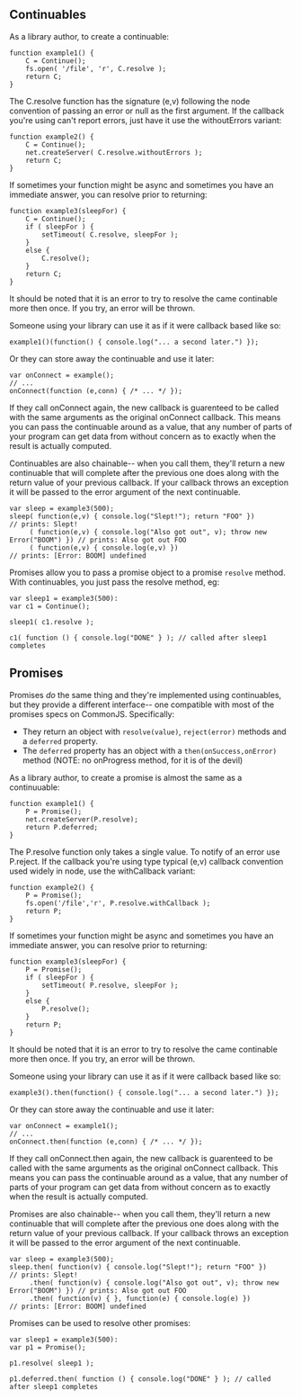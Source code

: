 Continuables
------------

As a library author, to create a continuable:

    function example1() {
        C = Continue();
        fs.open( '/file', 'r', C.resolve );
        return C;
    }

The C.resolve function has the signature (e,v) following the node convention
of passing an error or null as the first argument.  If the callback you're
using can't report errors, just have it use the withoutErrors variant:

    function example2() {
        C = Continue();
        net.createServer( C.resolve.withoutErrors );
        return C;
    }

If sometimes your function might be async and sometimes you have an
immediate answer, you can resolve prior to returning:

    function example3(sleepFor) {
        C = Continue();
        if ( sleepFor ) {
            setTimeout( C.resolve, sleepFor );
        }
        else {
            C.resolve();
        }
        return C;
    }

It should be noted that it is an error to try to resolve the came continable
more then once.  If you try, an error will be thrown.

Someone using your library can use it as if it were callback based like so:

    example1()(function() { console.log("... a second later.") });

Or they can store away the continuable and use it later:

    var onConnect = example();
    // ...
    onConnect(function (e,conn) { /* ... */ });

If they call onConnect again, the new callback is guarenteed to be called with the same
arguments as the original onConnect callback.  This means you can pass the continuable
around as a value, that any number of parts of your program can get data
from without concern as to exactly when the result is actually computed.

Continuables are also chainable-- when you call them, they'll return a new
continuable that will complete after the previous one does along with the
return value of your previous callback.  If your callback throws an
exception it will be passed to the error argument of the next continuable.

    var sleep = example3(500);
    sleep( function(e,v) { console.log("Slept!"); return "FOO" })                     // prints: Slept!
         ( function(e,v) { console.log("Also got out", v); throw new Error("BOOM") }) // prints: Also got out FOO
         ( function(e,v) { console.log(e,v) })                                        // prints: [Error: BOOM] undefined

Promises allow you to pass a promise object to a promise `resolve` method. 
With continuables, you just pass the resolve method, eg:

    var sleep1 = example3(500):
    var c1 = Continue();
    
    sleep1( c1.resolve );

    c1( function () { console.log("DONE" } ); // called after sleep1 completes

Promises
--------

Promises *do* the same thing and they're implemented using continuables, but
they provide a different interface-- one compatible with most of the
promises specs on CommonJS.  Specifically:

* They return an object with `resolve(value)`, `reject(error)` methods and a
  `deferred` property.
* The `deferred` property has an object with a `then(onSuccess,onError)`
  method (NOTE: no onProgress method, for it is of the devil)

As a library author, to create a promise is almost the same as a continuuable:

    function example1() {
        P = Promise();
        net.createServer(P.resolve);
        return P.deferred;
    }

The P.resolve function only takes a single value.  To notify of an error use
P.reject.  If the callback you're using type typical (e,v) callback
convention used widely in node, use the withCallback variant:

    function example2() {
        P = Promise();
        fs.open('/file','r', P.resolve.withCallback );
        return P;
    }

If sometimes your function might be async and sometimes you have an
immediate answer, you can resolve prior to returning:

    function example3(sleepFor) {
        P = Promise();
        if ( sleepFor ) {
            setTimeout( P.resolve, sleepFor );
        }
        else {
            P.resolve();
        }
        return P;
    }

It should be noted that it is an error to try to resolve the came continable
more then once.  If you try, an error will be thrown.

Someone using your library can use it as if it were callback based like so:

    example3().then(function() { console.log("... a second later.") });

Or they can store away the continuable and use it later:

    var onConnect = example1();
    // ...
    onConnect.then(function (e,conn) { /* ... */ });

If they call onConnect.then again, the new callback is guarenteed to be
called with the same arguments as the original onConnect callback.  This
means you can pass the continuable around as a value, that any number of
parts of your program can get data from without concern as to exactly when
the result is actually computed.

Promises are also chainable-- when you call them, they'll return a new
continuable that will complete after the previous one does along with the
return value of your previous callback.  If your callback throws an
exception it will be passed to the error argument of the next continuable.

    var sleep = example3(500);
    sleep.then( function(v) { console.log("Slept!"); return "FOO" })                     // prints: Slept!
         .then( function(v) { console.log("Also got out", v); throw new Error("BOOM") }) // prints: Also got out FOO
         .then( function(v) { }, function(e) { console.log(e) })                         // prints: [Error: BOOM] undefined

Promises can be used to resolve other promises:

    var sleep1 = example3(500):
    var p1 = Promise();
    
    p1.resolve( sleep1 );

    p1.deferred.then( function () { console.log("DONE" } ); // called after sleep1 completes
